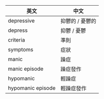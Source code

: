 英文 | 中文
--|--
depressive | 抑鬱的 / 憂鬱的
depress | 抑鬱 / 憂鬱
criteria | 準則
symptoms | 症狀
manic | 躁症
manic episode | 躁症發作
hypomanic | 輕躁症
hypomanic episode | 輕躁症發作
